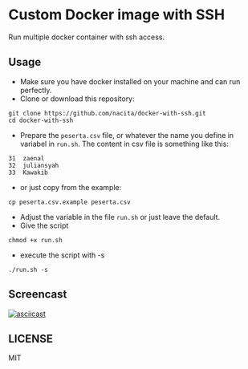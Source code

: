 # Custom Docker image with SSH

Run multiple docker container with ssh access.

## Usage

- Make sure you have docker installed on your machine and can run perfectly.
- Clone or download this repository:

```
git clone https://github.com/nacita/docker-with-ssh.git
cd docker-with-ssh
```

- Prepare the `peserta.csv` file, or whatever the name you define in variabel in `run.sh`. The content in csv file is something like this:

```
31	zaenal
32	juliansyah
33	Kawakib
```

- or just copy from the example:

```
cp peserta.csv.example peserta.csv
```

- Adjust the variable in the file `run.sh` or just leave the default.
- Give the script 

```
chmod +x run.sh
```

- execute the script with -s

```
./run.sh -s
```

## Screencast

[![asciicast](https://asciinema.org/a/EofB9u6rkBje4lEqkc0kxwJ3B.svg)](https://asciinema.org/a/EofB9u6rkBje4lEqkc0kxwJ3B)

## LICENSE

MIT
